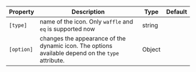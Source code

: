 # <ngl-dynamic-icon>

| Property | Description | Type | Default |
| -------- | ----------- | ---- | ------- |
| `[type]` | name of the icon. Only `waffle` and `eq` is supported now | string | |
| `[option]` | changes the appearance of the dynamic icon. The options available depend on the `type` attribute. | Object | |
